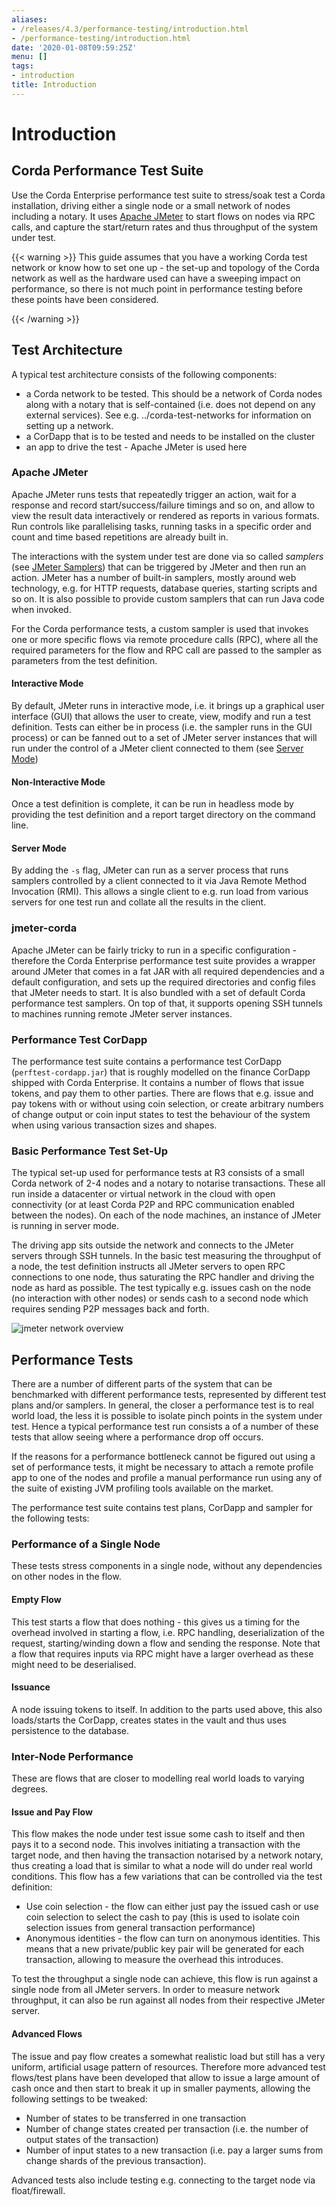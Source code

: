 ```yaml
---
aliases:
- /releases/4.3/performance-testing/introduction.html
- /performance-testing/introduction.html
date: '2020-01-08T09:59:25Z'
menu: []
tags:
- introduction
title: Introduction
---
```



# Introduction


## Corda Performance Test Suite

Use the Corda Enterprise performance test suite to stress/soak test a Corda installation, driving either a single
node or a small network of nodes including a notary.
It uses [Apache JMeter](https://jmeter.apache.org) to start flows on nodes via RPC calls, and
capture the start/return rates and thus throughput of the system under test.


{{< warning >}}
This guide assumes that you have a working Corda test network or
know how to set one up - the set-up and topology of the Corda network as well as the hardware used can have a sweeping
impact on performance, so there is not much point in performance testing before these points have been considered.

{{< /warning >}}



## Test Architecture

A typical test architecture consists of the following components:


* a Corda network to be tested. This should be a network of Corda nodes along with a notary that is self-contained
(i.e. does not depend on any external services). See e.g. ../corda-test-networks for information on
setting up a network.
* a CorDapp that is to be tested and needs to be installed on the cluster
* an app to drive the test - Apache JMeter is used here


### Apache JMeter

Apache JMeter runs tests that repeatedly trigger an action, wait for a response and record start/success/failure
timings and so on, and allow to view the result data interactively or rendered as reports in various formats. Run controls
like parallelising tasks, running tasks in a specific order and count and time based repetitions are already built in.

The interactions with the system under test are done via so called *samplers* (see [JMeter Samplers](jmeter-samplers.md)) that can be
triggered by JMeter and then
run an action. JMeter has a number of built-in samplers, mostly around web technology, e.g. for HTTP requests, database
queries, starting scripts and so on. It is also possible to provide custom samplers that can run Java code when invoked.

For the Corda performance tests, a custom sampler is used that invokes one or more specific flows via remote procedure
calls (RPC), where all the required parameters for the flow and RPC call are passed to the sampler as parameters from
the test definition.


#### Interactive Mode

By default, JMeter runs in interactive mode, i.e. it brings up a graphical user interface (GUI) that allows the user to
create, view, modify and run a test definition. Tests can either be in process (i.e. the sampler runs in the GUI
process) or can be fanned out to a set of JMeter server instances that will run under the control of a JMeter client
connected to them (see [Server Mode](#jmeter-server))


#### Non-Interactive Mode

Once a test definition is complete, it can be run in headless mode by providing the test definition and a report target
directory on the command line.



#### Server Mode

By adding the `-s` flag,  JMeter can run as a server process that runs samplers controlled by a client connected to it
via Java Remote Method Invocation (RMI).
This allows a single client to e.g. run load from various servers for one test run and collate all the results in the
client.


### jmeter-corda

Apache JMeter can be fairly tricky to run in a specific configuration - therefore the Corda Enterprise performance test
suite provides a wrapper around JMeter that comes in a fat JAR with all required dependencies and a default configuration,
and sets up the required directories and config files that JMeter needs to start. It is also bundled with a set of default
Corda performance test samplers. On top of that, it supports opening SSH tunnels to machines running remote JMeter server
instances.


### Performance Test CorDapp

The performance test suite contains a performance test CorDapp (`perftest-cordapp.jar`) that is roughly modelled on the
finance CorDapp shipped with Corda Enterprise. It contains a number of flows that issue tokens, and pay them to other
parties. There are flows that e.g. issue and pay tokens with or without using coin selection, or create arbitrary
numbers of change output or coin input states to test the behaviour of the system when using various transaction sizes
and shapes.


### Basic Performance Test Set-Up

The typical set-up used for performance tests at R3 consists of a small Corda network of 2-4 nodes and a notary to
notarise transactions. These all run inside a datacenter or virtual network in the cloud with open connectivity (or at
least Corda P2P and RPC communication enabled between the nodes). On each of the node machines, an instance of JMeter
is running in server mode.

The driving app sits outside the network and connects to the JMeter servers through SSH tunnels. In the basic test
measuring the throughput of a node, the test definition instructs all JMeter servers to open RPC connections to one node,
thus saturating the RPC handler and driving the node as hard as possible. The test typically e.g. issues cash on the node
(no interaction with other nodes) or sends cash to a second node which requires sending P2P messages back and forth.

![jmeter network overview](performance-testing/resources/jmeter-network-overview.png "jmeter network overview")

## Performance Tests

There are a number of different parts of the system that can be benchmarked with different performance tests, represented
by different test plans and/or samplers. In general, the closer a performance test is to real world load, the less it is
possible to isolate pinch points in the system under test. Hence a typical performance test run consists a of a number
of these tests that allow seeing where a performance drop off occurs.

If the reasons for a performance bottleneck cannot be figured out using a set of performance tests, it might be necessary
to attach a remote profile app to one of the nodes and profile a manual performance run using any of the suite of
existing JVM profiling tools available on the market.

The performance test suite contains test plans, CorDapp and sampler for the following tests:


### Performance of a Single Node

These tests stress components in a single node, without any dependencies on other nodes in the flow.


#### Empty Flow

This test starts a flow that does nothing - this gives us a timing for the overhead involved in starting a flow, i.e. RPC
handling, deserialization of the request, starting/winding down a flow and sending the response. Note that a flow that
requires inputs via RPC might have a larger overhead as these might need to be deserialised.


#### Issuance

A node issuing tokens to itself. In addition to the parts used above, this also loads/starts the CorDapp, creates states
in the vault and thus uses persistence to the database.


### Inter-Node Performance

These are flows that are closer to modelling real world loads to varying degrees.


#### Issue and Pay Flow

This flow makes the node under test issue some cash to itself and then pays it to a second node. This involves initiating
a transaction with the target node, and then having the transaction notarised by a network notary, thus creating a load that
is similar to what a node will do under real world conditions. This flow has a few variations that can be controlled via
the test definition:


* Use coin selection - the flow can either just pay the issued cash or use coin selection to select the cash to pay (this
is used to isolate coin selection issues from general transaction performance)
* Anonymous identities - the flow can turn on anonymous identities. This means that a new private/public key pair will be
generated for each transaction, allowing to measure the overhead this introduces.

To test the throughput a single node can achieve, this flow is run against a single node from all JMeter servers. In order
to measure network throughput, it can also be run against all nodes from their respective JMeter server.


#### Advanced Flows

The issue and pay flow creates a somewhat realistic load but still has a very uniform, artificial usage pattern of resources.
Therefore more advanced test flows/test plans have been developed that allow to issue a large amount of cash once and
then start to break it up in smaller payments, allowing the following settings to be tweaked:


* Number of states to be transferred in one transaction
* Number of change states created per transaction (i.e. the number of output states of the transaction)
* Number of input states to a new transaction (i.e. pay a larger sums from change shards of the previous transaction).

Advanced tests also include testing e.g. connecting to the target node via float/firewall.

